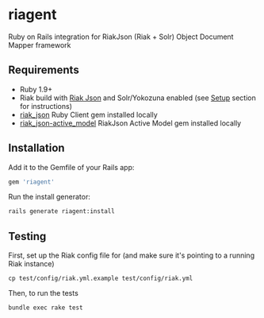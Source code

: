 # riagent

Ruby on Rails integration for RiakJson (Riak + Solr) Object Document Mapper framework

## Requirements
 - Ruby 1.9+
 - Riak build with [Riak Json](https://github.com/basho-labs/riak_json) and Solr/Yokozuna enabled 
   (see [Setup](https://github.com/basho-labs/riak_json#setup) section for instructions)
 - [riak_json](https://github.com/basho-labs/riak_json_ruby_client) Ruby Client gem installed locally
 - [riak_json-active_model](https://github.com/dmitrizagidulin/rj-activemodel) RiakJson Active Model gem installed locally

## Installation
Add it to the Gemfile of your Rails app:

```ruby
gem 'riagent'
```

Run the install generator:
```bash
rails generate riagent:install
```

## Testing
First, set up the Riak config file for (and make sure it's pointing to a running Riak instance)

```
cp test/config/riak.yml.example test/config/riak.yml
```

Then, to run the tests

```
bundle exec rake test
```
